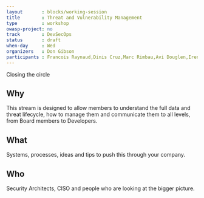```yaml
---
layout       : blocks/working-session
title        : Threat and Vulnerability Management
type         : workshop
owasp-project: no
track        : DevSecOps
status       : draft
when-day     : Wed
organizers   : Don Gibson
participants : Francois Raynaud,Dinis Cruz,Marc Rimbau,Avi Douglen,Irene Michlin, Robert Morschel, Timo Pagel
---
```


Closing the circle

## Why

This stream is designed to allow members to understand the full data and threat lifecycle, how to manage them and communicate them to all levels, from Board members to Developers.

## What

Systems, processes, ideas and tips to push this through your company.

## Who

Security Architects, CISO and people who are looking at the bigger picture.
